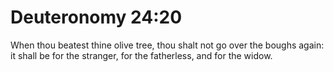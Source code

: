# Deuteronomy 24:20

When thou beatest thine olive tree, thou shalt not go over the boughs again: it shall be for the stranger, for the fatherless, and for the widow.